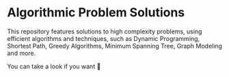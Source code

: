 # Algorithmic Problem Solutions
This repository features solutions to high complexity problems, using efficient algorithms and techniques, such as Dynamic Programming, Shortest Path, Greedy Algorithms, Minimum Spanning Tree, Graph Modeling and more.

You can take a look if you want :eyes: 

